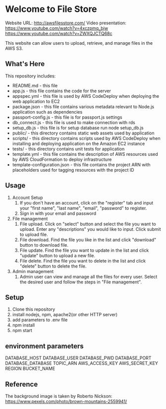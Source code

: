 Welcome to File Store
==================================================
Website URL: http://awsfilesstore.com/
Video presentation: https://www.youtube.com/watch?v=4xczpmq_bjw
https://www.youtube.com/watch?v=ZWXQJCTQ68c

This website can allow users to upload, retrieve, and manage files in the AWS S3.


What's Here
-----------

This repository includes:

* README.md - this file
* app.js - this file contains the code for the server
* appspec.yml - this file is used by AWS CodeDeploy when deploying the web
  application to EC2
* package.json - this file contains various metadata relevant to Node.js
  application such as dependencies
* passport-config.js - this file is for passport.js settings
* db_connect.js - this file is used to make connection with rds
* setup_db.js - this file is for setup database run node setup_db.js
* public/ - this directory contains static web assets used by application
* scripts/ - this directory contains scripts used by AWS CodeDeploy when
  installing and deploying application on the Amazon EC2 instance
* tests/ - this directory contains unit tests for application
* template.yml - this file contains the description of AWS resources used by AWS
  CloudFormation to deploy infrastructure
* template-configuration.json - this file contains the project ARN with placeholders used for tagging resources with the project ID


Usage
---------------

1. Account Setup
	1. If you don't have an account, click on the "register" tab and input your "first name", "last name", "email", "password" to register.
	2. Sign in with your email and password
2. File management
	1. File upload. Click on "select" button and select the file you want to upload. Enter any "descriptions" you would like to input. Click submit to upload file.
	2. File download. Find the file you like in the list and click "download" button to download file.
	3. File update. Find the file you want to update in the list and click "update" button to upload a new file.
	3. File delete. Find the file you want to delete in the list and click "delete" button to delete the file.
3. Admin management
	1. Admin user can view and manage all the files for every user. Select the desired user and follow the steps in "File management".


Setup
---------------

1. Clone this repository
2. install nodejs, npm, apache2(or other HTTP server)
3. add parameters to .env file
4. npm install
5. npm start


environment parameters
---------------

DATABASE_HOST
DATABASE_USER
DATABASE_PWD
DATABASE_PORT
DATABASE_DATABASE
TOPIC_ARN
AWS_ACCESS_KEY
AWS_SECRET_KEY
REGION
BUCKET_NAME


Reference
---------------
The background image is taken by Roberto Nickson:
https://www.pexels.com/photo/brown-mountains-2559941/
